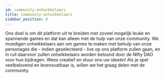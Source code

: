 ```yaml
---
id: community-ontwikkelaars
title: Community-ontwikkelaars
sidebar_position: 6
---
```


Ons doel is om dit platform uit te breiden met zoveel mogelijk leuke en spannende games en dat kan alleen met de hulp van onze community. We moedigen ontwikkelaars aan om games te maken met behulp van onze personages die - indien geselecteerd - live op ons platform zullen gaan, en in ruil daarvoor zullen ontwikkelaars worden beloond door de Nifty DAO voor hun bijdragen. Wees creatief en stuur ons uw ideeën! Als je spel veelbelovend en levensvatbaar is, willen we het graag delen met de community.
